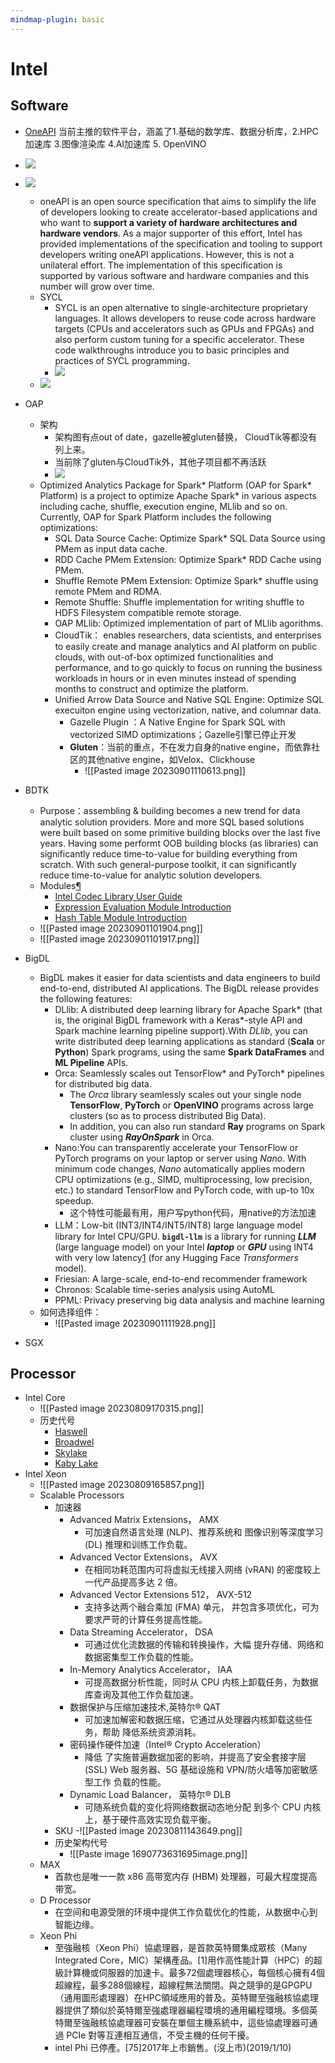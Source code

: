 ```yaml
---
mindmap-plugin: basic
---
```


# Intel

## Software
- [OneAPI](https://www.intel.cn/content/www/cn/zh/developer/articles/technical/oneapi-what-is-it.html#gs.4kztoc) 当前主推的软件平台，涵盖了1.基础的数学库、数据分析库，2.HPC加速库 3.图像渲染库 4.AI加速库 5. OpenVINO
- ![](attachments/20240516144600.jpg)
- ![](attachments/20240516145137.jpg)
    
	- oneAPI is an open source specification that aims to simplify the life of developers looking to create accelerator-based applications and who want to **support a variety of hardware architectures and hardware vendors**. As a major supporter of this effort, Intel has provided implementations of the specification and tooling to support developers writing oneAPI applications. However, this is not a unilateral effort. The implementation of this specification is supported by various software and hardware companies and this number will grow over time.
    - SYCL
        - SYCL is an open alternative to single-architecture proprietary languages. It allows developers to reuse code across hardware targets (CPUs and accelerators such as GPUs and FPGAs) and also perform custom tuning for a specific accelerator. These code walkthroughs introduce you to basic principles and practices of SYCL programming.
        - ![](attachments/20240516141929.jpg)
    - ![](attachments/20240516142024.jpg)
    
- OAP
    - 架构
        - 架构图有点out of date，gazelle被gluten替换， CloudTik等都没有列上来。
        - 当前除了gluten与CloudTik外，其他子项目都不再活跃
        - ![](attachments/20240516151820.jpg)
    - Optimized Analytics Package for Spark* Platform (OAP for Spark* Platform) is a project to optimize Apache Spark* in various aspects including cache, shuffle, execution engine, MLlib and so on. Currently, OAP for Spark Platform includes the following optimizations:
        - SQL Data Source Cache: Optimize Spark* SQL Data Source using PMem as input data cache.
        - RDD Cache PMem Extension: Optimize Spark* RDD Cache using PMem.
        - Shuffle Remote PMem Extension: Optimize Spark* shuffle using remote PMem and RDMA.
        - Remote Shuffle: Shuffle implementation for writing shuffle to HDFS Filesystem compatible remote storage.
        - OAP MLlib: Optimized implementation of part of MLlib agorithms.
        - CloudTik： enables researchers, data scientists, and enterprises to easily create and manage analytics and AI platform on public clouds, with out-of-box optimized functionalities and performance, and to go quickly to focus on running the business workloads in hours or in even minutes instead of spending months to construct and optimize the platform.
        - Unified Arrow Data Source and Native SQL Engine: Optimize SQL execuiton engine using vectorization, native, and columnar data.
            - Gazelle Plugin ：A Native Engine for Spark SQL with vectorized SIMD optimizations；Gazelle引擎已停止开发
            - **Gluten**：当前的重点，不在发力自身的native engine，而依靠社区的其他native engine，如Velox、Clickhouse
                - ![[Pasted image 20230901110613.png]]
- BDTK
    - Purpose：assembling & building becomes a new trend for data analytic solution providers. More and more SQL based solutions were built based on some primitive building blocks over the last five years. Having some performt OOB building blocks (as libraries) can significantly reduce time-to-value for building everything from scratch. With such general-purpose toolkit, it can significantly reduce time-to-value for analytic solution developers.
    - Modules[¶](https://intel.github.io/BDTK/user/modules.html#modules "Permalink to this headline")
        - [Intel Codec Library User Guide](https://intel.github.io/BDTK/user/modules/ICL-module.html)
        - [Expression Evaluation Module Introduction](https://intel.github.io/BDTK/user/modules/expr-eval-module.html)
        - [Hash Table Module Introduction](https://intel.github.io/BDTK/user/modules/hash-table-module.html)
    - ![[Pasted image 20230901101904.png]]
    - ![[Pasted image 20230901101917.png]]
- BigDL
    - BigDL makes it easier for data scientists and data engineers to build end-to-end, distributed AI applications. The BigDL release provides the following features:
        - DLlib: A distributed deep learning library for Apache Spark* (that is, the original BigDL framework with a Keras*-style API and Spark machine learning pipeline support).With _DLlib_, you can write distributed deep learning applications as standard (**Scala** or **Python**) Spark programs, using the same **Spark DataFrames** and **ML Pipeline** APIs.
        - Orca: Seamlessly scales out TensorFlow* and PyTorch* pipelines for distributed big data.
            - The _Orca_ library seamlessly scales out your single node **TensorFlow**, **PyTorch** or **OpenVINO** programs across large clusters (so as to process distributed Big Data).
            - In addition, you can also run standard **Ray** programs on Spark cluster using _**RayOnSpark**_ in Orca.
        - Nano:You can transparently accelerate your TensorFlow or PyTorch programs on your laptop or server using _Nano_. With minimum code changes, _Nano_ automatically applies modern CPU optimizations (e.g., SIMD, multiprocessing, low precision, etc.) to standard TensorFlow and PyTorch code, with up-to 10x speedup.
            - 这个特性可能最有用，用户写python代码，用native的方法加速
        - LLM：Low-bit (INT3/INT4/INT5/INT8) large language model library for Intel CPU/GPU. **`bigdl-llm`** is a library for running _**LLM**_ (large language model) on your Intel _**laptop**_ or _**GPU**_ using INT4 with very low latency[1](https://github.com/intel-analytics/BigDL/tree/main/python/llm#user-content-fn-1-cd763b16b7b8044cf19323066386636c) (for any Hugging Face _Transformers_ model).
        - Friesian: A large-scale, end-to-end recommender framework
        - Chronos: Scalable time-series analysis using AutoML
        - PPML: Privacy preserving big data analysis and machine learning
    - 如何选择组件：
        - ![[Pasted image 20230901111928.png]]
- SGX

## Processor
- Intel Core
    - ![[Pasted image 20230809170315.png]]
    - 历史代号
        - [Haswell](https://zh.wikipedia.org/zh-cn/Haswell)
        - [Broadwel](https://zh.wikipedia.org/wiki/Broadwell "Broadwell")
        - [Skylake](https://zh.wikipedia.org/zh-cn/Skylake%E5%BE%AE%E6%9E%B6%E6%A7%8B "Skylake微架构")
        - [Kaby Lake](https://zh.wikipedia.org/zh-cn/Kaby_Lake "Kaby Lake")
- Intel Xeon
    - ![[Pasted image 20230809165857.png]]
    - Scalable Processors
        - 加速器
            - Advanced Matrix Extensions， AMX
                - 可加速自然语言处理 (NLP)、推荐系统和 图像识别等深度学习 (DL) 推理和训练工作负载。
            - Advanced Vector Extensions， AVX
                - 在相同功耗范围内可将虚拟无线接入网络 (vRAN) 的密度较上一代产品提高多达 2 倍。
            - Advanced Vector Extensions 512， AVX-512
                - 支持多达两个融合乘加 (FMA) 单元， 并包含多项优化，可为要求严苛的计算任务提高性能。
            - Data Streaming Accelerator， DSA
                - 可通过优化流数据的传输和转换操作，大幅 提升存储、网络和数据密集型工作负载的性能。
            - In-Memory Analytics Accelerator， IAA
                - 可提高数据分析性能，同时从 CPU 内核上卸载任务，为数据库查询及其他工作负载加速。
            - 数据保护与压缩加速技术,英特尔® QAT
                - 可加速加解密和数据压缩，它通过从处理器内核卸载这些任务，帮助 降低系统资源消耗。
            - 密码操作硬件加速（Intel® Crypto Acceleration）
                - 降低 了实施普遍数据加密的影响，并提高了安全套接字层 (SSL) Web 服务器、5G 基础设施和 VPN/防火墙等加密敏感型工作 负载的性能。
            - Dynamic Load Balancer， 英特尔® DLB
                - 可随系统负载的变化将网络数据动态地分配 到多个 CPU 内核上，基于硬件高效实现负载平衡。
        - SKU
           -![[Pasted image 20230811143649.png]]
        - 历史架构代号
            - ![[Paste image 1690773631695image.png]]
    - MAX
        - 首款也是唯一一款 x86 高带宽内存 (HBM) 处理器，可最大程度提高带宽。
    - D Processor
        - 在空间和电源受限的环境中提供工作负载优化的性能，从数据中心到智能边缘。
    - Xeon Phi
        - 至強融核（Xeon Phi）協處理器，是首款英特爾集成眾核（Many Integrated Core，MIC）架構產品。[1]用作高性能計算（HPC）的超級計算機或伺服器的加速卡。最多72個處理器核心，每個核心擁有4個超線程，最多288個線程，超線程無法關閉。與之競爭的是GPGPU（通用圖形處理器）在HPC領域應用的普及。英特爾至強融核協處理器提供了類似於英特爾至強處理器編程環境的通用編程環境。多個英特爾至強融核協處理器可安裝在單個主機系統中，這些協處理器可通過 PCIe 對等互連相互通信，不受主機的任何干擾。
        - intel Phi 已停產。[75]2017年上市銷售。(沒上市)(2019/1/10)